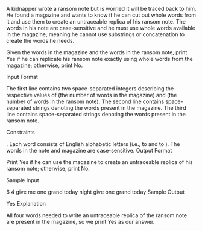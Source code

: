 A kidnapper wrote a ransom note but is worried it will be traced back to him. He found a magazine and wants to know if he can cut out whole words from it and use them to create an untraceable replica of his ransom note. The words in his note are case-sensitive and he must use whole words available in the magazine, meaning he cannot use substrings or concatenation to create the words he needs.

Given the words in the magazine and the words in the ransom note, print Yes if he can replicate his ransom note exactly using whole words from the magazine; otherwise, print No.

Input Format

The first line contains two space-separated integers describing the respective values of  (the number of words in the magazine) and  (the number of words in the ransom note).
The second line contains  space-separated strings denoting the words present in the magazine.
The third line contains  space-separated strings denoting the words present in the ransom note.

Constraints

.
Each word consists of English alphabetic letters (i.e.,  to  and  to ).
The words in the note and magazine are case-sensitive.
Output Format

Print Yes if he can use the magazine to create an untraceable replica of his ransom note; otherwise, print No.

Sample Input

6 4
give me one grand today night
give one grand today
Sample Output

Yes
Explanation

All four words needed to write an untraceable replica of the ransom note are present in the magazine, so we print Yes as our answer.
